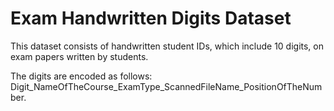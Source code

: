 # Exam Handwritten Digits Dataset

This dataset consists of handwritten student IDs, which include 10 digits, on exam papers written by students.

The digits are encoded as follows:   
Digit_NameOfTheCourse_ExamType_ScannedFileName_PositionOfTheNumber.